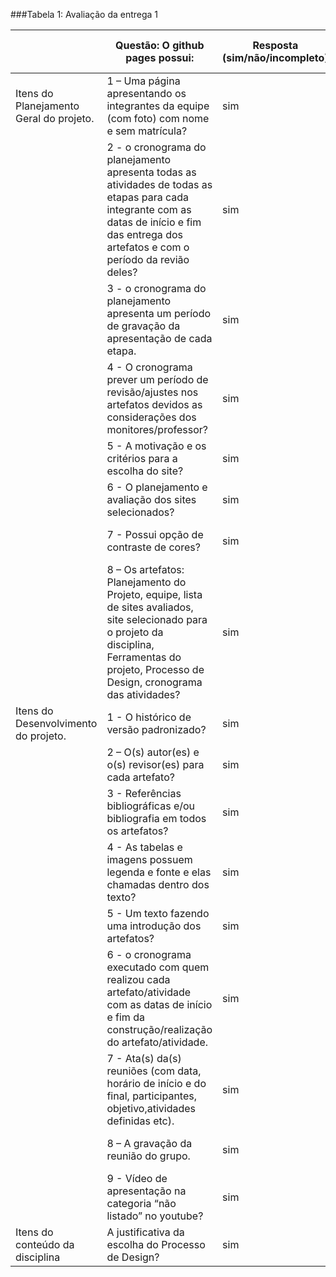 ###Tabela 1: Avaliação da entrega 1

|                                         | Questão: O github pages possui:                                                                                                                                                                    | Resposta (sim/não/incompleto) | Versão, data e horário da avaliação |
| --------------------------------------- | -------------------------------------------------------------------------------------------------------------------------------------------------------------------------------------------------- | ----------------------------- | ----------------------------------- |
| Itens do Planejamento Geral do projeto. | 1 – Uma página apresentando os integrantes da equipe (com foto) com nome e sem matrícula?                                                                                                          | sim                           | 1.0, 13/11/2024, 21:30              |
|                                         | 2 - o cronograma do planejamento apresenta todas as atividades de todas as etapas para cada integrante com as datas de início e fim das entrega dos artefatos e com o período da revião deles?     | sim                           | 1.2, 13/11/2024, 21:40              |
|                                         | 3 - o cronograma do planejamento apresenta um período de gravação da apresentação de cada etapa.                                                                                                   | sim                           | 1.2, 13/11/2024, 21:55              |
|                                         | 4 - O cronograma prever um período de revisão/ajustes nos artefatos devidos as considerações dos monitores/professor?                                                                              | sim                           | 1.2, 13/11/2024, 22:00              |
|                                         | 5 - A motivação e os critérios para a escolha do site?                                                                                                                                             | sim                           | 1.0, 13/11/2024, 22:09              |
|                                         | 6 - O planejamento e avaliação dos sites selecionados?                                                                                                                                             | sim                           | 1.0, 13/11/2024, 22:13              |
|                                         | 7 - Possui opção de contraste de cores?                                                                                                                                                            | sim                           | 1.0, 13/11/2024, 22:14              |
|                                         | 8 – Os artefatos: Planejamento do Projeto, equipe, lista de sites avaliados, site selecionado para o projeto da disciplina, Ferramentas do projeto, Processo de Design, cronograma das atividades? | sim                           | 1.0, 13/11/2024, 22:17              |
| Itens do Desenvolvimento do projeto.    | 1 - O histórico de versão padronizado?                                                                                                                                                             | sim                           | 1.0, 13/11/2024, 22:23              |
|                                         | 2 – O(s) autor(es) e o(s) revisor(es) para cada artefato?                                                                                                                                          | sim                    | 1.0, 13/11/2024, 22:27              |
|                                         | 3 - Referências bibliográficas e/ou bibliografia em todos os artefatos?                                                                                                                            | sim                           | 1.0, 13/11/2024, 22:30              |
|                                         | 4 - As tabelas e imagens possuem legenda e fonte e elas chamadas dentro dos texto?                                                                                                                 | sim                    | 1.0, 13/11/2024, 22:34             |
|                                         | 5 - Um texto fazendo uma introdução dos artefatos?                                                                                                                                                 | sim                           | 1.0, 13/11/2024, 22:37              |
|                                         | 6 - o cronograma executado com quem realizou cada artefato/atividade com as datas de início e fim da construção/realização do artefato/atividade.                                                  | sim                           | 1.0, 13/11/2024, 22:41              |
|                                         | 7 - Ata(s) da(s) reuniões (com data, horário de início e do final, participantes, objetivo,atividades definidas etc).                                                                              | sim                           | 1.0, 13/11/2024, 22:44              |
|                                         | 8 – A gravação da reunião do grupo.                                                                                                                                                                | sim                           | 1.0, 13/11/2024, 22:44              |
|                                         | 9 - Vídeo de apresentação na categoria “não listado” no youtube?                                                                                                                                   | sim                           | 1.0, 13/11/2024, 22:45              |
| Itens do conteúdo da disciplina         | A justificativa da escolha do Processo de  Design?                                                                                                                                                 | sim                           | 1.0, 13/11/2024, 22:48              |